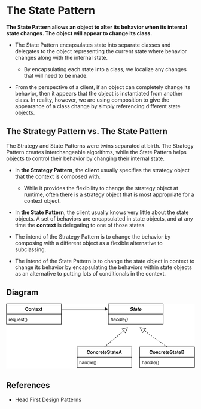 # The State Pattern
**The State Pattern allows an object to alter its behavior when its internal state changes. 
The object will appear to change its class.**

* The State Pattern encapsulates state into separate classes and delegates to the object representing the current state where behavior changes along with the internal state.
  - By encapsulating each state into a class, we localize any changes that will need to be made.

* From the perspective of a client, if an object can completely change its behavior, then it appears that the object is instantiated from another class. 
In reality, however, we are using composition to give the appearance of a class change by simply referencing different state objects.


## The Strategy Pattern vs. The State Pattern
The Strategy and State Patterns were twins separated at birth.
The Strategy Pattern creates interchangeable algorithms, while the State Pattern helps objects to control their behavior by changing their internal state.

* In **the Strategy Pattern**, the **client** usually specifies the strategy object that the context is composed with.
  - While it provides the flexibility to change the strategy object at runtime, often there is a strategy object that is most appropriate for a context object.
*  In **the State Pattern**, the client usually knows very little about the state objects. 
A set of behaviors are encapsulated in state objects, and at any time the **context** is delegating to one of those states.

* The intend of the Strategy Pattern is to change the behavior by composing with a different object as a flexible alternative to subclassing.
* The intend of the State Pattern is to change the state object in context to change its behavior by encapsulating the behaviors within state objects as an alternative to putting lots of conditionals in the context.


## Diagram
![State](State.svg)


## References
* Head First Design Patterns
